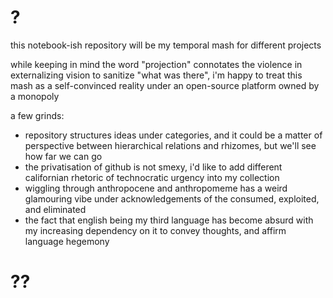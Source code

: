 # ?

this notebook-ish repository will be my temporal mash for different projects

while keeping in mind the word "projection" connotates the violence in externalizing vision to sanitize "what was there", i'm happy to treat this mash as a self-convinced reality under an open-source platform owned by a monopoly

a few grinds:

* repository structures ideas under categories, and it could be a matter of perspective between hierarchical relations and rhizomes, but we'll see how far we can go
* the privatisation of github is not smexy, i'd like to add different californian rhetoric of technocratic urgency into my collection
* wiggling through anthropocene and anthropomeme has a weird glamouring vibe under acknowledgements of the consumed, exploited, and eliminated
* the fact that english being my third language has become absurd with my increasing dependency on it to convey thoughts, and affirm language hegemony

# ??
